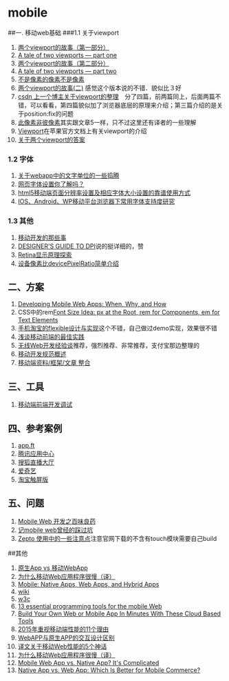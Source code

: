 mobile
================

##一. 移动web基础
###1.1 关于viewport 
1. [两个viewport的故事（第一部分）](http://weizhifeng.net/viewports.html)
2. [A tale of two viewports — part one](http://www.quirksmode.org/mobile/viewports.html)
3. [两个viewport的故事（第二部分）](http://weizhifeng.net/viewports2.html)
4. [A tale of two viewports — part two](http://www.quirksmode.org/mobile/viewports2.html)
5. [不是像素的像素不是像素](http://weizhifeng.net/a-pixel-is-not.html)
6. [两个viewport的故事(二)](http://www.html5dw.com/story-of-two-viewport-part-ii/) 感觉这个版本说的不错．貌似比３好
7. [csdn 上一个博主关于viewport的整理](http://blog.csdn.net/zhchaoo/article/details/8851394)　分了四篇，前两篇同上，后面两篇不错，可以看看，第四篇貌似加了浏览器底层的原理来介绍；第三篇介绍的是关于position:fix的问题
8. [此像素非彼像素](http://www.w3cplus.com/css/A-pixel-is-not-a-pixel-is-not-a-pixel.html)其实跟文章5一样，只不过这里还有译者的一些理解
9. [Viewport](https://developer.apple.com/library/safari/documentation/AppleApplications/Reference/SafariWebContent/UsingtheViewport/UsingtheViewport.html)在苹果官方文档上有关viewport的介绍
10. [关于两个viewport的答案](http://stackoverflow.com/questions/6333927/difference-between-visual-viewport-and-layout-viewport)

### 1.2 字体
1. [关于webapp中的文字单位的一些捣腾](http://www.html-js.com/article/2400)
2. [网页字体设置你了解吗？](http://ued.ctrip.com/blog/?p=3589)
3. [html5移动端页面分辨率设置及相应字体大小设置的靠谱使用方式](http://www.cnblogs.com/willian/p/3573353.html)
4. [IOS、Android、WP移动平台浏览器下常用字体支持度研究](http://www.elonglau.com/119.html)


### 1.3 其他
1. [移动开发的那些事](http://qingbob.com/RWD-things-about-pixel/)
2. [DESIGNER'S GUIDE TO DPI](https://github.com/yeol/blog/blob/master/Designer's_guide_to_DPI.md)说的挺详细的，赞
3. [Retina显示原理探索](http://librajt.github.io/2013/04/03/retina-display/)
4. [设备像素比devicePixelRatio简单介绍](http://www.zhangxinxu.com/wordpress/2012/08/window-devicepixelratio/)


## 二、方案
1. [Developing Mobile Web Apps: When, Why, and How](http://www.toptal.com/android/developing-mobile-web-apps-when-why-and-how)
2. CSS中的rem[Font Size Idea: px at the Root, rem for Components, em for Text Elements](http://css-tricks.com/rems-ems/)
3. [手机淘宝的flexible设计与实现](http://www.html-js.com/article/2402)这个不错，自己做过demo实现，效果很不错
4. [浅谈移动前端的最佳实践](http://www.cnblogs.com/yexiaochai/p/4219523.html)
5. [无线Web开发经验谈](http://am-team.github.io/amg/dev-exp-doc.html)推荐，强烈推荐、非常推荐，支付宝那边整理的
6. [移动开发规范概述](http://alloyteam.github.io/Spirit/modules/Standard/index.html)
7. [移动端资料/框架/文章 整合](https://www.zybuluo.com/yyman001/note/78552)

## 三、工具
1. [移动端前端开发调试](http://yujiangshui.com/multidevice-frontend-debug/)


## 四、参考案例
1. [app.ft](http://app.ft.com/index_page/home)
2. [腾讯应用中心](http://a.myapp.com/h/?sid=AWOzn3VaoRxXzO0HmTE-Vktk&g_f=-1#)
3. [搜狐直播大厅](http://zhibo.m.sohu.com/)
4. [爱奇艺](http://m.iqiyi.com/index.html?tjsrc=20140714_3004)
5. [淘宝触屏版](http://h5.m.taobao.com/)

## 五、问题
1. [Mobile Web 开发之百味良药](http://segmentfault.com/a/1190000000339907)
2. [记mobile web曾经的踩过坑](http://www.html-js.com/article/2278)
3. [Zepto 使用中的一些注意点](http://chaoskeh.com/blog/some-experience-of-using-zepto.html)注意官网下载的不含有touch模块需要自己build


##其他

1. [原生App vs 移动WebApp](http://www.oschina.net/translate/native-app-vs-mobile-web-app-comparison)
2. [为什么移动Web应用程序很慢（译）](http://www.cnblogs.com/codemood/p/3213459.html)
3. [Mobile: Native Apps, Web Apps, and Hybrid Apps](http://www.nngroup.com/articles/mobile-native-apps/)
4. [wiki](http://en.wikipedia.org/wiki/Mobile_Web)
5. [w3c](http://www.w3.org/2014/07/mobile-web-app-state/)
6. [13 essential programming tools for the mobile Web](http://www.infoworld.com/article/2621943/mobile-development/13-essential-programming-tools-for-the-mobile-web.html)
7. [Build Your Own Web or Mobile App In Minutes With These Cloud Based Tools](http://www.forbes.com/sites/reuvencohen/2013/03/22/build-your-own-web-or-mobile-app-in-minutes-with-these-cloud-based-tools/)
8. [2015年重视移动端性能的11个理由](http://www.w3ctech.com/topic/781)
9. [WebAPP与原生APP的交互设计区别](http://www.jianshu.com/p/7c0eac6070b5)
10. [译文关于移动Web性能的5个神话](http://tech.uc.cn/?p=2013)
11. [为什么移动Web应用程序很慢（译）](http://www.cnblogs.com/codemood/p/3213459.html)
12. [Mobile Web App vs. Native App? It's Complicated](http://www.forbes.com/sites/fredcavazza/2011/09/27/mobile-web-app-vs-native-app-its-complicated/)
13. [Native App vs. Web App: Which Is Better for Mobile Commerce?](http://mashable.com/2011/05/23/mobile-commerce-apps/)